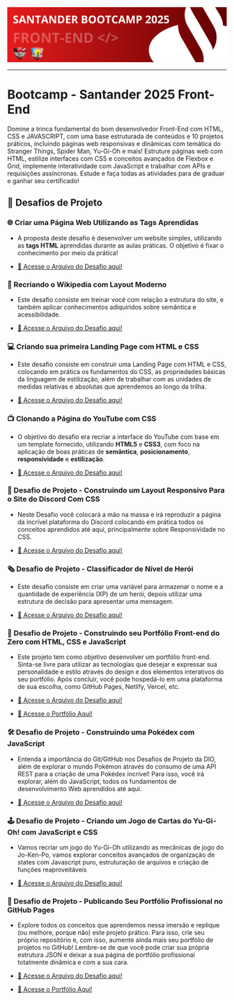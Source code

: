 <img src="./public/images/SantanderBootcampBanner.png" alt="Santander Bootcamp 2025">

---

# Bootcamp - Santander 2025 Front-End
<p>Domine a trinca fundamental do bom desenvolvedor Front-End com HTML, CSS e JAVASCRIPT, com uma base estruturada de conteúdos e 10 projetos práticos, incluindo páginas web responsivas e dinâmicas com temática do Stranger Things, Spider Man, Yu-Gi-Oh e mais! Estruture páginas web com HTML, estilize interfaces com CSS e conceitos avançados de Flexbox e Grid, implemente interatividade com JavaScript e trabalhar com APIs e requisições assíncronas. Estude e faça todas as atividades para de graduar e ganhar seu certificado!</p>

## 🚀 Desafios de Projeto

### 🌐 Criar uma Página Web Utilizando as Tags Aprendidas
- A proposta deste desafio é desenvolver um website simples, utilizando as **tags HTML** aprendidas durante as aulas práticas. O objetivo é fixar o conhecimento por meio da prática!

- [📄 Acesse o Arquivo do Desafio aqui!](./Primeiros%20passos%20com%20HTML/Desafio%20de%20Projeto%20-%20Criando%20uma%20Página%20WEB/Criar%20Uma%20Página%20Web%20Utilizando%20as%20Tags%20Aprendidas.md)

### 🔄 Recriando o Wikipedia com Layout Moderno
- Este desafio consiste em treinar você com relação a estrutura do site, e também aplicar conhecimentos adiquiridos sobre semântica e acessibilidade.

- [📄 Acesse o Arquivo do Desafio aqui!](./Primeiros%20passos%20com%20HTML/Desafio%20de%20Projeto%20-%20Recriando%20o%20Wikipedia%20com%20Layout%20Moderno/Recriando%20o%20Wikipedia%20com%20Layout%20Moderno.md)

### 💻 Criando sua primeira Landing Page com HTML e CSS
- Este desafio consiste em construir uma Landing Page com HTML e CSS, colocando em prática os fundamentos do CSS,
as propriedades básicas da linguagem de estilização, além de trabalhar com as unidades de medidas relativas e absolutas que aprendemos ao longo da trilha.

- [📄 Acesse o Arquivo do Desafio aqui!](./Explorando%20os%20Fundamentos%20do%20CSS/Criando%20sua%20Primeira%20Landing%20Page%20com%20HTML%20e%20CSS/README.md)

### 📺 Clonando a Página do YouTube com CSS

- O objetivo do desafio era recriar a interface do YouTube com base em um template fornecido, utilizando **HTML5** e **CSS3**, com foco na aplicação de boas práticas de **semântica**, **posicionamento**, **responsividade** e **estilização**.

- [📄 Acesse o Arquivo do Desafio aqui!](./Posicionamento%20de%20Elementos%20com%20CSS/Desafio%20de%20Projeto%20-%20Clonando%20a%20Página%20do%20Youtube%20com%20CSS/desafio-de-projeto-clonando-a-pagina-do-youtube-com-css.md)

### 📲 Desafio de Projeto - Construindo um Layout Responsivo Para o Site do Discord Com CSS

- Neste Desafio você colocará a mão na massa e irá reproduzir a página da incrível plataforma do Discord colocando em prática todos os conceitos aprendidos até aqui, principalmente sobre Responsividade no CSS.

- [📄 Acesse o Arquivo do Desafio aqui!](./Posicionamento%20de%20Elementos%20com%20CSS/Construindo%20um%20Layout%20Responsivo%20Para%20o%20Site%20do%20Discord%20Com%20CSS/readme.md)

### 🗞️ Desafio de Projeto - Classificador de Nível de Herói

- Este desafio consiste em criar uma variável para armazenar o nome e a quantidade de experiência (XP) de um herói, depois utilizar uma estrutura de decisão para apresentar uma mensagem.

- [📄 Acesse o Arquivo do Desafio aqui!](./Lógica%20Aplicada%20com%20Javascript/Classificador%20de%20Nível%20de%20Herói/readme.md)

### 💼 Desafio de Projeto - Construindo seu Portfólio Front-end do Zero com HTML, CSS e JavaScript

 - Este projeto tem como objetivo desenvolver um portfólio front-end. Sinta-se livre para utilizar as tecnologias que desejar e expressar sua personalidade e estilo através do design e dos elementos interativos do seu portfólio. Após concluir, você pode hospedá-lo em uma plataforma de sua escolha, como GitHub Pages, Netlify, Vercel, etc.

- [📄 Acesse o Arquivo do Desafio aqui!](./Seus%20Primeiros%20Passos%20com%20JavaScript/Construindo%20seu%20Portfólio%20Front-end%20do%20Zero%20com%20HTML,%20CSS%20e%20JavaScript/readme.md)
- [🔗  Acesse o Portfólio Aqui!](https://guilhermeveigapedromilo.github.io/GuilhermeVeigaPedromilo/)

### 🛠️ Desafio de Projeto - Construindo uma Pokédex com JavaScript

- Entenda a importância do Git/GitHub nos Desafios de Projeto da DIO, além de explorar o mundo Pokémon através do consumo de uma API REST para a criação de uma Pokédex incrível! Para isso, você irá explorar, além do JavaScript, todos os fundamentos de desenvolvimento Web aprendidos até aqui.

- [📄 Acesse o Arquivo do Desafio aqui!](./Consumindo%20APIS%20com%20JavaScript/Construindo%20uma%20Pokédex%20com%20JavaScript/README.MD)

### 🕹️ Desafio de Projeto - Criando um Jogo de Cartas do Yu-Gi-Oh! com JavaScript e CSS

- Vamos recriar um jogo do Yu-Gi-Oh utilizando as mecânicas de jogo do Jo-Ken-Po, vamos explorar conceitos avançados de organização de states com Javascript puro, estruturação de arquivos e criação de funções reaproveitáveis

- [📄 Acesse o Arquivo do Desafio aqui!](./Criando%20Páginas%20Web%20Dinâmicas%20e%20Interativas/Criando%20um%20Jogo%20de%20Cartas%20do%20YuGiOh%20com%20JavaScript%20e%20CSS/readme.md)

### 📡 Desafio de Projeto - Publicando Seu Portfólio Profissional no GitHub Pages

- Explore todos os conceitos que aprendemos nessa imersão e replique (ou melhore, porque não) este projeto prático. Para isso, crie seu próprio repositório e, com isso, aumente ainda mais seu portfólio de projetos no GitHub! Lembre-se de que você pode criar sua própria estrutura JSON e deixar a sua página de portfólio profissional totalmente dinâmica e com a sua cara.

- [📄 Acesse o Arquivo do Desafio aqui!](./Criando%20Páginas%20Web%20Dinâmicas%20e%20Interativas/Publicando%20Seu%20Portfólio%20Profissional%20no%20GitHub%20Pages/readme.md)
- [🔗  Acesse o Portfólio Aqui!](https://guilhermeveigapedromilo.github.io/GuilhermeVeigaPedromilo/)